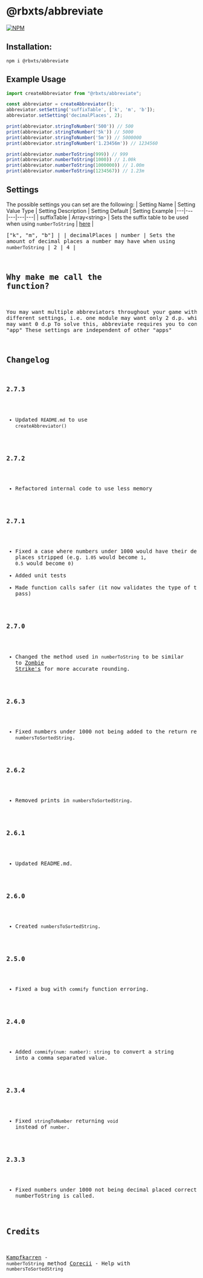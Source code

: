 # @rbxts/abbreviate

[![NPM](https://nodei.co/npm/@rbxts/abbreviate.png)](https://npmjs.org/package/@rbxts/abbreviate)

## Installation:
```npm i @rbxts/abbreviate```

## Example Usage
```typescript
import createAbbreviator from "@rbxts/abbreviate";

const abbreviator = createAbbreviator();
abbreviator.setSetting('suffixTable', ['k', 'm', 'b']);
abbreviator.setSetting('decimalPlaces', 2);

print(abbreviator.stringToNumber('500')) // 500
print(abbreviator.stringToNumber('5k')) // 5000
print(abbreviator.stringToNumber('5m')) // 5000000
print(abbreviator.stringToNumber('1.23456m')) // 1234560

print(abbreviator.numberToString(999)) // 999
print(abbreviator.numberToString(1000)) // 1.00k
print(abbreviator.numberToString(1000000)) // 1.00m
print(abbreviator.numberToString(1234567)) // 1.23m
```

## Settings
The possible settings you can set are the following:
| Setting Name | Setting Value Type | Setting Description | Setting Default | Setting Example
|---|---|---|---|---|
| suffixTable | Array\<string\> | Sets the suffix table to be used when using `numberToString` | [here](https://github.com/OverHash/Roblox-TS-Libraries/blob/master/abbreviate/init.lua#L1-L52) 	| <pre lang="ts">["k", "m", "b"] |
| decimalPlaces | number | Sets the amount of decimal places a number may have when using `numberToString` | 2 | 4 |

## Why make me call the function?
You may want multiple abbreviators throughout your game with different settings, i.e. one module may want only 2 d.p. while another may want 0 d.p
To solve this, abbreviate requires you to construct a new "app"
These settings are independent of other "apps"

## Changelog

### 2.7.3
- Updated `README.md` to use `createAbbreviator()`

### 2.7.2
- Refactored internal code to use less memory

### 2.7.1
- Fixed a case where numbers under 1000 would have their decimal places stripped (e.g. `1.05` would become `1`, `0.5` would become `0`)
- Added unit tests
- Made function calls safer (it now validates the type of the data you pass)

### 2.7.0
- Changed the method used in `numberToString` to be similar to [Zombie Strike's](https://github.com/Kampfkarren/zombie-strike/blob/master/src/shared/ReplicatedStorage/Core/EnglishNumbers.lua) for more accurate rounding.

### 2.6.3
- Fixed numbers under 1000 not being added to the return result in `numbersToSortedString`.

### 2.6.2
- Removed prints in `numbersToSortedString`.

### 2.6.1
- Updated README.md.

### 2.6.0
- Created `numbersToSortedString`.

### 2.5.0
- Fixed a bug with `commify` function erroring.

### 2.4.0
- Added `commify(num: number): string` to convert a string into a comma separated value.

### 2.3.4
- Fixed `stringToNumber` returning `void` instead of `number`.
### 2.3.3
- Fixed numbers under 1000 not being decimal placed correctly when numberToString is called.

## Credits
[Kampfkarren](http://github.com/Kampfkarren/) - `numberToString` method
[Corecii](https://github.com/Corecii) - Help with `numbersToSortedString`
